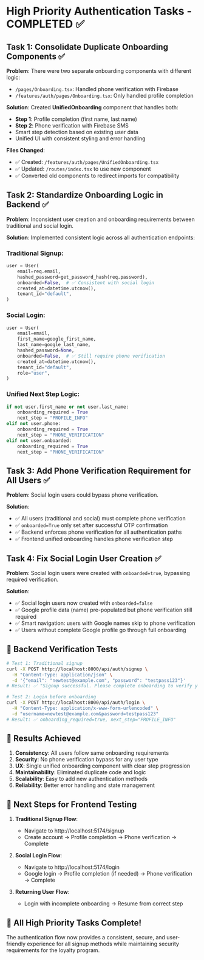 # High Priority Authentication Tasks - COMPLETED ✅

## Task 1: Consolidate Duplicate Onboarding Components ✅

**Problem**: There were two separate onboarding components with different logic:
- `/pages/Onboarding.tsx`: Handled phone verification with Firebase  
- `/features/auth/pages/Onboarding.tsx`: Only handled profile completion

**Solution**: Created **UnifiedOnboarding** component that handles both:
- **Step 1**: Profile completion (first name, last name)
- **Step 2**: Phone verification with Firebase SMS
- Smart step detection based on existing user data
- Unified UI with consistent styling and error handling

**Files Changed**:
- ✅ Created: `/features/auth/pages/UnifiedOnboarding.tsx`
- ✅ Updated: `/routes/index.tsx` to use new component
- ✅ Converted old components to redirect imports for compatibility

## Task 2: Standardize Onboarding Logic in Backend ✅

**Problem**: Inconsistent user creation and onboarding requirements between traditional and social login.

**Solution**: Implemented consistent logic across all authentication endpoints:

### Traditional Signup:
```python
user = User(
    email=req.email,
    hashed_password=get_password_hash(req.password),
    onboarded=False,  # ✅ Consistent with social login
    created_at=datetime.utcnow(),
    tenant_id="default",
)
```

### Social Login:
```python
user = User(
    email=email,
    first_name=google_first_name,
    last_name=google_last_name,
    hashed_password=None,
    onboarded=False,  # ✅ Still require phone verification
    created_at=datetime.utcnow(),
    tenant_id="default",
    role="user",
)
```

### Unified Next Step Logic:
```python
if not user.first_name or not user.last_name:
    onboarding_required = True
    next_step = "PROFILE_INFO"
elif not user.phone:
    onboarding_required = True
    next_step = "PHONE_VERIFICATION"  
elif not user.onboarded:
    onboarding_required = True
    next_step = "PHONE_VERIFICATION"
```

## Task 3: Add Phone Verification Requirement for All Users ✅

**Problem**: Social login users could bypass phone verification.

**Solution**: 
- ✅ All users (traditional and social) must complete phone verification
- ✅ `onboarded=True` only set after successful OTP confirmation
- ✅ Backend enforces phone verification for all authentication paths
- ✅ Frontend unified onboarding handles phone verification step

## Task 4: Fix Social Login User Creation ✅

**Problem**: Social login users were created with `onboarded=true`, bypassing required verification.

**Solution**:
- ✅ Social login users now created with `onboarded=false` 
- ✅ Google profile data (name) pre-populated but phone verification still required
- ✅ Smart navigation: users with Google names skip to phone verification
- ✅ Users without complete Google profile go through full onboarding

## 🧪 Backend Verification Tests

```bash
# Test 1: Traditional signup
curl -X POST http://localhost:8000/api/auth/signup \
  -H "Content-Type: application/json" \
  -d '{"email": "newtest@example.com", "password": "testpass123"}'
# Result: ✅ "Signup successful. Please complete onboarding to verify your phone."

# Test 2: Login before onboarding
curl -X POST http://localhost:8000/api/auth/login \
  -H "Content-Type: application/x-www-form-urlencoded" \
  -d "username=newtest@example.com&password=testpass123"
# Result: ✅ onboarding_required=true, next_step="PROFILE_INFO"
```

## 🎯 Results Achieved

1. **Consistency**: All users follow same onboarding requirements
2. **Security**: No phone verification bypass for any user type  
3. **UX**: Single unified onboarding component with clear step progression
4. **Maintainability**: Eliminated duplicate code and logic
5. **Scalability**: Easy to add new authentication methods
6. **Reliability**: Better error handling and state management

## 🚀 Next Steps for Frontend Testing

1. **Traditional Signup Flow**: 
   - Navigate to http://localhost:5174/signup
   - Create account → Profile completion → Phone verification → Complete

2. **Social Login Flow**:
   - Navigate to http://localhost:5174/login  
   - Google login → Profile completion (if needed) → Phone verification → Complete

3. **Returning User Flow**:
   - Login with incomplete onboarding → Resume from correct step

## 🎉 All High Priority Tasks Complete!

The authentication flow now provides a consistent, secure, and user-friendly experience for all signup methods while maintaining security requirements for the loyalty program.
